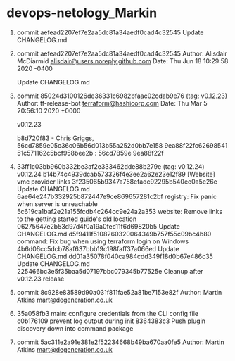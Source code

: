 # devops-netology_Markin
1) commit aefead2207ef7e2aa5dc81a34aedf0cad4c32545
 Update CHANGELOG.md

2) commit aefead2207ef7e2aa5dc81a34aedf0cad4c32545
Author: Alisdair McDiarmid <alisdair@users.noreply.github.com>
Date:   Thu Jun 18 10:29:58 2020 -0400

    Update CHANGELOG.md


3) commit 85024d3100126de36331c6982bfaac02cdab9e76 (tag: v0.12.23)
Author: tf-release-bot <terraform@hashicorp.com>
Date:   Thu Mar 5 20:56:10 2020 +0000

    v0.12.23


    b8d720f83 - Chris Griggs, 56cd7859e05c36c06b56d013b55a252d0bb7e158 9ea88f22fc62698541
51c571162c5bcf958bee2b : 56cd7859e 9ea88f22f


4) 33ff1c03bb960b332be3af2e333462dde88b279e (tag: v0.12.24) v0.12.24
b14b74c4939dcab573326f4e3ee2a62e23e12f89 [Website] vmc provider links
3f235065b9347a758efadc92295b540ee0a5e26e Update CHANGELOG.md
6ae64e247b332925b872447e9ce869657281c2bf registry: Fix panic when server is unreachable
5c619ca1baf2e21a155fcdb4c264cc9e24a2a353 website: Remove links to the getting started guide's old location
06275647e2b53d97d4f0a19a0fec11f6d69820b5 Update CHANGELOG.md
d5f9411f5108260320064349b757f55c09bc4b80 command: Fix bug when using terraform login on Windows
4b6d06cc5dcb78af637bbb19c198faff37a066ed Update CHANGELOG.md
dd01a35078f040ca984cdd349f18d0b67e486c35 Update CHANGELOG.md
225466bc3e5f35baa5d07197bbc079345b77525e Cleanup after v0.12.23 release



5) commit 8c928e83589d90a031f811fae52a81be7153e82f
Author: Martin Atkins <mart@degeneration.co.uk>


6) 35a058fb3 main: configure credentials from the CLI config file
c0b176109 prevent log output during init
8364383c3 Push plugin discovery down into command package



7) commit 5ac311e2a91e381e2f52234668b49ba670aa0fe5
Author: Martin Atkins <mart@degeneration.co.uk>




